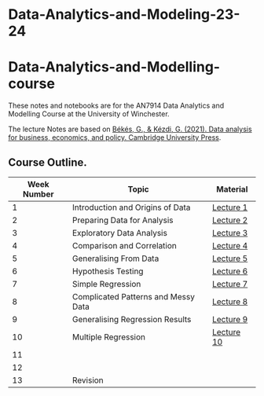 # Data-Analytics-and-Modeling-23-24

# Data-Analytics-and-Modelling-course
These notes and notebooks are for the AN7914 Data Analytics and Modelling Course at the University of Winchester.

The lecture Notes are based on [Békés, G., & Kézdi, G. (2021). Data analysis for business, economics, and policy. Cambridge University Press](https://gabors-data-analysis.com/).

## Course Outline.

| Week Number | Topic                                  | Material |
|-------------|----------------------------------------|----------|
| 1      | Introduction and Origins of Data       | [Lecture 1](AN7914_L01.pdf) |
| 2      | Preparing Data for Analysis            | [Lecture 2](AN7914_L02.pdf) |
| 3      | Exploratory Data Analysis              | [Lecture 3](AN7914_L03.pdf) |
| 4      | Comparison and Correlation             | [Lecture 4](AN7914_L04.pdf) |
| 5      | Generalising From Data                 | [Lecture 5](AN7914_L05.pdf) |
| 6      | Hypothesis Testing                     | [Lecture 6](AN7914_L06.pdf) |
| 7      | Simple Regression                      | [Lecture 7](AN7914_L07.pdf) |
| 8      | Complicated Patterns and Messy Data    | [Lecture 8](AN7914_L08.pdf) |
| 9      | Generalising Regression Results        | [Lecture 9](AN7914_L08.pdf) |
| 10     | Multiple Regression                    | [Lecture 10](AN7914_L10.pdf) |
| 11     |                                        |                               |
| 12     |                                        | 
| 13     | Revision                               | 
